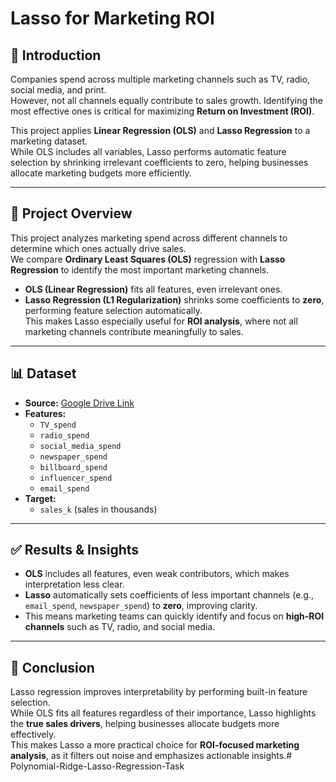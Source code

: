 # Lasso for Marketing ROI

## 📖 Introduction
Companies spend across multiple marketing channels such as TV, radio, social media, and print.  
However, not all channels equally contribute to sales growth. Identifying the most effective ones is critical for maximizing **Return on Investment (ROI)**.  

This project applies **Linear Regression (OLS)** and **Lasso Regression** to a marketing dataset.  
While OLS includes all variables, Lasso performs automatic feature selection by shrinking irrelevant coefficients to zero, helping businesses allocate marketing budgets more efficiently.  

---

## 📌 Project Overview
This project analyzes marketing spend across different channels to determine which ones actually drive sales.  
We compare **Ordinary Least Squares (OLS)** regression with **Lasso Regression** to identify the most important marketing channels.

- **OLS (Linear Regression)** fits all features, even irrelevant ones.
- **Lasso Regression (L1 Regularization)** shrinks some coefficients to **zero**, performing feature selection automatically.  
This makes Lasso especially useful for **ROI analysis**, where not all marketing channels contribute meaningfully to sales.

---

## 📊 Dataset
- **Source:** [Google Drive Link](https://drive.google.com/file/d/1QLZcuDnzzrXUwLnsekWdWWnosyNWx-Dv/view?usp=sharing)  
- **Features:**
  - `TV_spend`
  - `radio_spend`
  - `social_media_spend`
  - `newspaper_spend`
  - `billboard_spend`
  - `influencer_spend`
  - `email_spend`
- **Target:**
  - `sales_k` (sales in thousands)

---

## ✅ Results & Insights

- **OLS** includes all features, even weak contributors, which makes interpretation less clear.  
- **Lasso** automatically sets coefficients of less important channels (e.g., `email_spend`, `newspaper_spend`) to **zero**, improving clarity.  
- This means marketing teams can quickly identify and focus on **high-ROI channels** such as TV, radio, and social media.  

---

## 🎯 Conclusion

Lasso regression improves interpretability by performing built-in feature selection.  
While OLS fits all features regardless of their importance, Lasso highlights the **true sales drivers**, helping businesses allocate budgets more effectively.  
This makes Lasso a more practical choice for **ROI-focused marketing analysis**, as it filters out noise and emphasizes actionable insights.# Polynomial-Ridge-Lasso-Regression-Task
